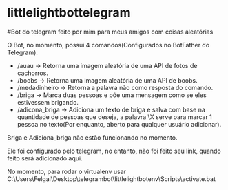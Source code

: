 # littlelightbottelegram

#Bot do telegram feito por mim para meus amigos com coisas aleatórias

O Bot, no momento, possui 4 comandos(Configurados no BotFather do Telegram):

- /auau -> Retorna uma imagem aleatória de uma API de fotos de cachorros.
- /boobs -> Retorna uma imagem aleatória de uma API de boobs.
- /medadinheiro -> Retorna a palavra não como resposta do comando.
- /briga -> Marca duas pessoas e põe uma mensagem como se eles estivessem brigando.
- /adicona_briga -> Adiciona um texto de briga e salva com base na quantidade de pessoas que deseja, a palavra \X serve para marcar 1 pessoa no texto(Por enquanto, aberto para qualquer usuário adicionar).

Briga e Adiciona_briga não estão funcionando no momento.

Ele foi configurado pelo telegram, no entanto, não foi feito seu link, quando feito será adicionado aqui.

No momento, para rodar o virtualenv usar C:\Users\Felgal\Desktop\telegrambot\littlelightbotenv\Scripts\activate.bat
